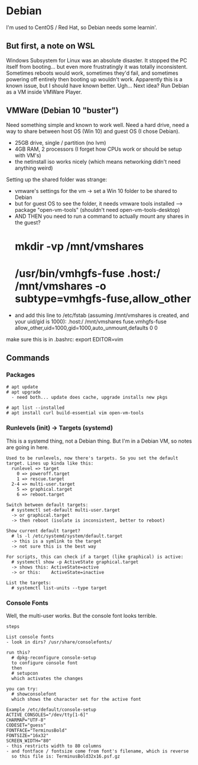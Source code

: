 # Debian
I'm used to CentOS / Red Hat, so Debian needs some learnin'.

## But first, a note on WSL
Windows Subsystem for Linux was an absolute disaster. It stopped the PC itself from booting... but even more frustratingly it was totally inconsistent. Sometimes reboots would work, sometimes they'd fail, and sometimes powering off entirely then booting up wouldn't work. Apparently this is a known issue, but I should have known better. Ugh... Next idea? Run Debian as a VM inside VMWare Player.

## VMWare (Debian 10 "buster")
Need something simple and known to work well. Need a hard drive, need a way to share between host OS (Win 10) and guest OS (I chose Debian).
- 25GB drive, single / partition (no lvm)
- 4GB RAM, 2 processors (I forget how CPUs work or should be setup with VM's)
- the netinstall iso works nicely (which means networking didn't need anything weird)

Setting up the shared folder was strange:
- vmware's settings for the vm -> set a Win 10 folder to be shared to Debian
- but for guest OS to see the folder, it needs vmware tools installed
--> package "open-vm-tools" (shouldn't need open-vm-tools-desktop)
- AND THEN you need to run a command to actually mount any shares in the guest?
  # mkdir -vp /mnt/vmshares
  # /usr/bin/vmhgfs-fuse .host:/ /mnt/vmshares -o subtype=vmhgfs-fuse,allow_other
- and add this line to /etc/fstab (assuming /mnt/vmshares is created, and your uid/gid is 1000):
  .host:/ /mnt/vmshares fuse.vmhgfs-fuse allow_other,uid=1000,gid=1000,auto_unmount,defaults 0 0

make sure this is in .bashrc:
  export EDITOR=vim

## Commands

### Packages
```
# apt update
# apt upgrade
  - need both... update does cache, upgrade installs new pkgs

# apt list --installed
# apt install curl build-essential vim open-vm-tools
```

### Runlevels (init) -> Targets (systemd)
This is a systemd thing, not a Debian thing. But I'm in a Debian VM, so notes are going in here.
```
Used to be runlevels, now there's targets. So you set the default target. Lines up kinda like this:
  runlevel => target
    0 => poweroff.target
    1 => rescue.target
  2-4 => multi-user.target
    5 => graphical.target
    6 => reboot.target

Switch between default targets:
  # systemctl set-default multi-user.target
  -> or graphical.target
  -> then reboot (isolate is inconsistent, better to reboot)

Show current default target?
  # ls -l /etc/systemd/system/default.target
  -> this is a symlink to the target
  -> not sure this is the best way

For scripts, this can check if a target (like graphical) is active:
  # systemctl show -p ActiveState graphical.target
  -> shows this: ActiveState=active
  -> or this:    ActiveState=inactive

List the targets:
  # systemctl list-units --type target
```

### Console Fonts
Well, the multi-user works. But the console font looks terrible.
```
steps

List console fonts
- look in dirs? /usr/share/consolefonts/

run this?
  # dpkg-reconfigure console-setup
  to configure console font
  then
  # setupcon
  which activates the changes

you can try:
  # showconsolefont
  which shows the character set for the active font

Example /etc/default/console-setup
ACTIVE_CONSOLES="/dev/tty[1-6]"
CHARMAP="UTF-8"
CODESET="guess"
FONTFACE="TerminusBold"
FONTSIZE="16x32"
SCREEN_WIDTH="80"
- this restricts width to 80 columns
- and fontface / fontsize come from font's filename, which is reverse
  so this file is: TerminusBold32x16.psf.gz

```